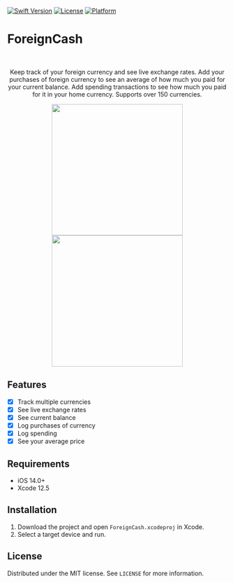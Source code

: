 [![Swift Version][swift-image]][swift-url]
[![License][license-image]][license-url]
[![Platform](https://img.shields.io/cocoapods/p/LFAlertController.svg?style=flat)][ios-url]

# ForeignCash

<br />
<p align="center">
  <p align="center">
   Keep track of your foreign currency and see live exchange rates. Add your purchases of foreign currency to see an average of how much you paid for your current balance. Add spending transactions to see how much you paid for it in your home currency. Supports over 150 currencies.
  </p>
</p>

<p align="center">
<img src= "https://media.giphy.com/media/xfenQgyNYv4Zd3FsJE/giphy.gif" width="300" >
<img src= "https://media.giphy.com/media/TykLZid9Eytr99MKHB/giphy.gif" width="300" >
</p>

## Features

- [x] Track multiple currencies
- [x] See live exchange rates
- [x] See current balance
- [x] Log purchases of currency
- [x] Log spending
- [x] See your average price

## Requirements

- iOS 14.0+
- Xcode 12.5

## Installation

1. Download the project and open `ForeignCash.xcodeproj` in Xcode.
2. Select a target device and run.

## License

Distributed under the MIT license. See `LICENSE` for more information.

[swift-image]: https://img.shields.io/badge/swift-5.0-orange.svg
[swift-url]: https://swift.org/
[license-image]: https://img.shields.io/badge/License-MIT-blue.svg
[license-url]: LICENSE
[ios-url]: https://www.apple.com/ios/
